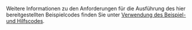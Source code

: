 Weitere Informationen zu den Anforderungen für die Ausführung des hier bereitgestellten Beispielcodes finden Sie unter [Verwendung des Beispiel- und Hilfscodes](../developer/org-service/use-sample-helper-code.md).